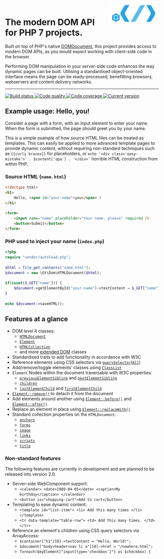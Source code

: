 <img src="logo.png" alt="The modern DOM API for PHP 7 projects" align="right" />

# The modern DOM API for PHP 7 projects.

Built on top of PHP's native [DOMDocument](http://php.net/manual/en/book.dom.php), this project provides access to modern DOM APIs, as you would expect working with client-side code in the browser.

Performing DOM manipulation in your server-side code enhances the way dynamic pages can be built. Utilising a standardised object-oriented interface means the page can be ready-processed, benefitting browsers, webservers and content delivery networks.

***

<a href="https://circleci.com/gh/PhpGt/Dom" target="_blank">
	<img src="https://img.shields.io/circleci/project/PhpGt/Dom/master.svg?style=flat-square" alt="Build status" />
</a>
<a href="https://scrutinizer-ci.com/g/PhpGt/Dom" target="_blank">
	<img src="https://img.shields.io/scrutinizer/g/PhpGt/Dom/master.svg?style=flat-square" alt="Code quality" />
</a>
<a href="https://scrutinizer-ci.com/g/PhpGt/Dom" target="_blank">
	<img src="https://img.shields.io/scrutinizer/coverage/g/PhpGt/Dom/master.svg?style=flat-square" alt="Code coverage" />
</a>
<a href="https://packagist.org/packages/PhpGt/Dom" target="_blank">
	<img src="https://img.shields.io/packagist/v/PhpGt/Dom.svg?style=flat-square" alt="Current version" />
</a>

## Example usage: Hello, you!

Consider a page with a form, with an input element to enter your name. When the form is submitted, the page should greet you by your name.

This is a simple example of how source HTML files can be treated as templates. This can easily be applied to more advanced template pages to provide dynamic content, without requiring non-standard techniques such as `{{curly braces}}` for placeholders, or `echo '<div class='easy-mistake'>' . $content['opa'] . '</div>'` horrible HTML construction from within PHP.

### Source HTML (`name.html`)

```html
<!doctype html>
<h1>
	Hello, <span id="your-name">you</span> !
</h1>

<form>
	<input name="name" placeholder="Your name, please" required />
	<button>Submit</button>
</form>
```

### PHP used to inject your name (`index.php`)

```php
<?php
require "vendor/autoload.php";

$html = file_get_contents("name.html");
$document = new \Gt\Dom\HTMLDocument($html);

if(isset($_GET["name"])) {
	$document->getElementById("your-name")->textContent = $_GET["name"];
}

echo $document->saveHTML();
```

## Features at a glance

+ DOM level 4 classes:
	+ [`HTMLDocument`][mdn-HTMLDocument]
	+ [`Element`][mdn-Element]
	+ [`HTMLCollection`][mdn-HTMLCollection]
	+ and more [extended DOM][mdn-DOM-levels] classes
+ Standardised traits to add functionality in accordance with W3C
+ Reference elements using CSS selectors via [`querySelector`][mdn-qs]([`All`][mdn-qsa])
+ Add/remove/toggle elements' classes using [`ClassList`][mdn-classList]
+ `Element` Nodes within the document traversable with W3C properties:
	+ [`previousElementSibling`][mdn-pes] and [`nextElementSibling`][mdn-nes]
	+ [`children`][mdn-children]
	+ [`lastElementChild`][mdn-lec] and [`firstElementChild`][mdn-fec]
+ [`Element::remove()`][mdn-remove] to detach it from the document
+ Add elements around another using [`Element::before()`][mdn-before] and [`Element::after()`][mdn-after]
+ Replace an element in place using [`Element::replaceWith()`][mdn-replaceWith]
+ Standard collection properties on the `HTMLDocument`:
	+ [`anchors`][mdn-anchors]
	+ [`forms`][mdn-forms]
	+ [`image`][mdn-images]
	+ [`links`][mdn-links]
	+ [`scripts`][mdn-scripts]
	+ [`title`][mdn-title]

### Non-standard features

The following features are currently in development and are planned to be released into version 2.0.

+ Server-side WebComponent support:
	+ `<calendar> <date>1988-04-05</date> <caption>My birthday</caption> </calendar>`
	+ `<button is="shopping-cart">Add to cart</button>`
+ Templating to ease dynamic content:
	+ `<template id="list-item"> <li> Add this many times </li> </template>`
	+ `<tr data-template="table-row"> <td> Add this many times. </td> </tr>`
+ Reference an element's children using CSS query selectors via ArrayAccess:
	+ `$container["h1"][0]->textContent = "Hello, World!";`
	+ `$document["body>header>nav li a"][0]->href = "/nowhere.html";`
	+ `foreach($myElement["input[type='checkbox']"] as $checkbox) {`

[mdn-HTMLDocument]: https://developer.mozilla.org/docs/Web/API/HTMLDocument
[mdn-Element]: https://developer.mozilla.org/docs/Web/API/Element
[mdn-HTMLCollection]: https://developer.mozilla.org/docs/Web/API/HTMLCollection
[mdn-DOM-levels]: https://developer.mozilla.org/docs/DOM_Levels
[mdn-qs]: https://developer.mozilla.org/docs/Web/API/Element/querySelector
[mdn-qsa]: https://developer.mozilla.org/docs/Web/API/Element/querySelectorAll
[mdn-classList]: https://developer.mozilla.org/docs/Web/API/Element/classList
[mdn-pes]: https://developer.mozilla.org/docs/Web/API/NonDocumentTypeChildNode/previousElementSibling
[mdn-nes]: https://developer.mozilla.org/en-US/docs/Web/API/NonDocumentTypeChildNode/nextElementSibling
[mdn-children]: https://developer.mozilla.org/en-US/docs/Web/API/ParentNode/children
[mdn-lec]: https://developer.mozilla.org/docs/Web/API/ParentNode/lastElementChild
[mdn-fec]: https://developer.mozilla.org/docs/Web/API/ParentNode/firstElementChild
[mdn-remove]: https://developer.mozilla.org/docs/Web/API/ChildNode/remove
[mdn-before]: https://developer.mozilla.org/docs/Web/API/ChildNode/before
[mdn-after]: https://developer.mozilla.org/docs/Web/API/ChildNode/after
[mdn-replaceWith]: https://developer.mozilla.org/docs/Web/API/ChildNode/replaceWith
[mdn-anchors]: https://developer.mozilla.org/docs/Web/API/Document/anchors
[mdn-forms]: https://developer.mozilla.org/docs/Web/API/Document/forms
[mdn-images]: https://developer.mozilla.org/docs/Web/API/Document/images
[mdn-links]: https://developer.mozilla.org/docs/Web/API/Document/links
[mdn-scripts]: https://developer.mozilla.org/docs/Web/API/Document/scripts
[mdn-title]: https://developer.mozilla.org/docs/Web/API/Document/title
